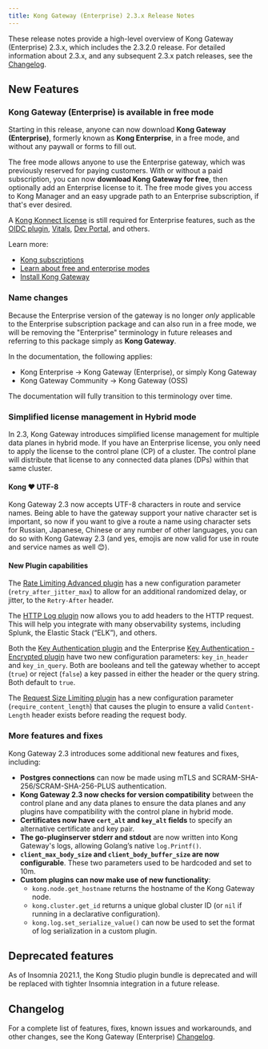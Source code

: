 ```yaml
---
title: Kong Gateway (Enterprise) 2.3.x Release Notes
---
```

These release notes provide a high-level overview of Kong Gateway (Enterprise) 2.3.x,
which includes the 2.3.2.0 release. For detailed information about 2.3.x,
and any subsequent 2.3.x patch releases, see the
[Changelog](/enterprise/changelog/).

## New Features

### Kong Gateway (Enterprise) is available in free mode
Starting in this release, anyone can now download
**Kong Gateway (Enterprise)**, formerly known as **Kong Enterprise**, in a free
mode, and without any paywall or forms to fill out.

The free mode allows anyone to use the Enterprise gateway, which was
previously reserved for paying customers. With or without a paid subscription,
you can now **download Kong Gateway for free**, then optionally add an Enterprise
license to it. The free mode gives you access to Kong Manager and an
easy upgrade path to an Enterprise subscription, if that's ever desired.

A [Kong Konnect license](https://konghq.com/kong-konnect) is still
required for Enterprise features, such as the
[OIDC plugin](/hub/kong-inc/openid-connect/),
[Vitals](/enterprise/{{page.kong_version}}/vitals/overview/),
[Dev Portal](/enterprise/{{page.kong_version}}/developer-portal), and others.

Learn more:
* [Kong subscriptions](https://konghq.com/subscriptions/)
* [Learn about free and enterprise modes](/enterprise/{{page.kong_version}}/deployment/licensing/)
* [Install Kong Gateway](https://konghq.com/install/)

### Name changes

Because the Enterprise version of the gateway is no longer *only* applicable to
the Enterprise subscription package and can also run in a free mode, we will
be removing the "Enterprise" terminology in future releases and referring to
this package simply as **Kong Gateway**.

In the documentation, the following applies:
* Kong Enterprise &#8594; Kong Gateway (Enterprise), or simply Kong Gateway
* Kong Gateway Community &#8594; Kong Gateway (OSS)

The documentation will fully transition to this terminology over time.

### Simplified license management in Hybrid mode
In 2.3, Kong Gateway introduces simplified license management for multiple data
planes in hybrid mode. If you have an Enterprise license, you only need to
apply the license to the control plane (CP) of a cluster. The control plane will
distribute that license to any connected data planes (DPs) within that same
cluster.

#### Kong ❤️ UTF-8
Kong Gateway 2.3 now accepts UTF-8 characters in route and service names. Being
able to have the gateway support your native character set is important, so now
if you want to give a route a name using character sets for Russian, Japanese,
Chinese or any number of other languages, you can do so with Kong Gateway 2.3
(and yes, emojis are now valid for use in route and service names as well 😊).

#### New Plugin capabilities
The [Rate Limiting Advanced plugin](https://docs.konghq.com/hub/kong-inc/rate-limiting-advanced/)
has a new configuration parameter (`retry_after_jitter_max`) to allow for an
additional randomized delay, or jitter, to the `Retry-After` header.

The [HTTP Log plugin](https://docs.konghq.com/hub/kong-inc/http-log/) now allows
you to add headers to the HTTP request. This will help you integrate with many
observability systems, including Splunk, the Elastic Stack (“ELK”), and others.

Both the [Key Authentication plugin](https://docs.konghq.com/hub/kong-inc/key-auth/)
and the Enterprise [Key Authentication - Encrypted plugin](https://docs.konghq.com/hub/kong-inc/key-auth-enc/)
have two new configuration parameters: `key_in_header` and `key_in_query`. Both
are booleans and tell the gateway whether to accept (`true`) or reject (`false`)
a key passed in either the header or the query string. Both default to `true`.

The [Request Size Limiting plugin](https://docs.konghq.com/hub/kong-inc/request-size-limiting/)
has a new configuration parameter (`require_content_length`) that causes the
plugin to ensure a valid `Content-Length` header exists before reading the
request body.

### More features and fixes
Kong Gateway 2.3 introduces some additional new features and fixes, including:
- **Postgres connections** can now be made using mTLS and SCRAM-SHA-256/SCRAM-SHA-256-PLUS
authentication.
- **Kong Gateway 2.3 now checks for version compatibility** between the control plane and
any data planes to ensure the data planes and any plugins have compatibility with the
control plane in hybrid mode.
- **Certificates now have `cert_alt` and `key_alt` fields** to specify an alternative
certificate and key pair.
- **The go-pluginserver stderr and stdout** are now written into Kong Gateway's
logs, allowing Golang’s native `log.Printf()`.
- **`client_max_body_size` and `client_body_buffer_size` are now configurable**.
These two parameters used to be hardcoded and set to 10m.
- **Custom plugins can now make use of new functionality**:
  - `kong.node.get_hostname` returns the hostname of the Kong Gateway node.
  - `kong.cluster.get_id` returns a unique global cluster ID (or `nil` if running in a
  declarative configuration).
  - `kong.log.set_serialize_value()` can now be used to set the format of log
  serialization in a custom plugin.

## Deprecated features
As of Insomnia 2021.1, the Kong Studio plugin bundle is deprecated and will be
replaced with tighter Insomnia integration in a future release.

## Changelog
For a complete list of features, fixes, known issues and workarounds, and other
changes, see the Kong Gateway (Enterprise) [Changelog](/enterprise/changelog/).
